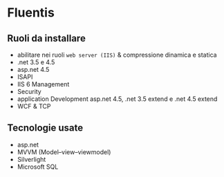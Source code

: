 # Fluentis

## Ruoli da installare
- abilitare nei ruoli `web server (IIS)` & compressione dinamica e statica
- .net 3.5 e 4.5
- asp.net 4.5
- ISAPI
- IIS 6 Management
- Security
- application Development asp.net 4.5, .net 3.5 extend e .net 4.5 extend
- WCF & TCP



## Tecnologie usate
- asp.net
- MVVM (Model–view–viewmodel)
- Silverlight
- Microsoft SQL
